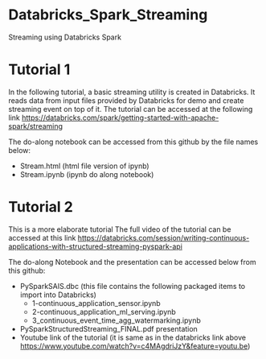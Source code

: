 # Databricks_Spark_Streaming
Streaming using Databricks Spark

# Tutorial 1
In the following tutorial, a basic streaming utility is created in Databricks. It reads data from input files provided by Databricks for demo and create streaming event on top of it.
The tutorial can be accessed at the following link
https://databricks.com/spark/getting-started-with-apache-spark/streaming

The do-along notebook can be accessed from this github by the file names below:
- Stream.html (html file version of ipynb)
- Stream.ipynb (ipynb do along notebook)

# Tutorial 2
This is a more elaborate tutorial
The full video of the tutorial can be accessed at this link
https://databricks.com/session/writing-continuous-applications-with-structured-streaming-pyspark-api

The do-along Notebook and the presentation can be accessed below from this github:
- PySparkSAIS.dbc (this file contains the following packaged items to import into Databricks)
  - 1-continuous_application_sensor.ipynb
  - 2-continuous_application_ml_serving.ipynb
  - 3_continuous_event_time_agg_watermarking.ipynb
- PySparkStructuredStreaming_FINAL.pdf presentation
- Youtube link of the tutorial (it is same as in the databricks link above https://www.youtube.com/watch?v=c4MAgdriJzY&feature=youtu.be)


